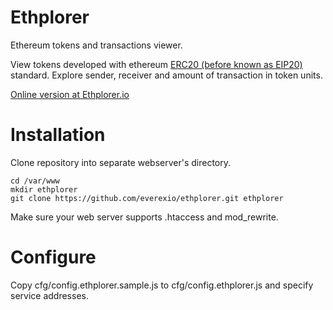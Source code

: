 # Ethplorer

Ethereum tokens and transactions viewer.

View tokens developed with ethereum [ERC20 (before known as EIP20)](https://github.com/ethereum/EIPs/issues/20) standard.
Explore sender, receiver and amount of transaction in token units.


[Online version at Ethplorer.io](https://ethplorer.io)

# Installation

Clone repository into separate webserver's directory.
```
cd /var/www
mkdir ethplorer
git clone https://github.com/everexio/ethplorer.git ethplorer
```

Make sure your web server supports .htaccess and mod_rewrite.

# Configure

Copy cfg/config.ethplorer.sample.js to cfg/config.ethplorer.js and specify service addresses.
